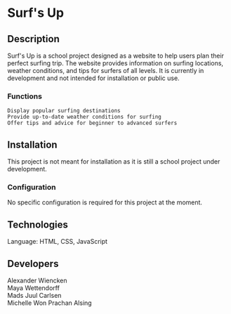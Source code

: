 # Surf's Up
## Description
Surf's Up is a school project designed as a website to help users plan their perfect surfing trip. The website provides information on surfing locations, weather conditions, and tips for surfers of all levels. It is currently in development and not intended for installation or public use.  

### Functions
    Display popular surfing destinations  
    Provide up-to-date weather conditions for surfing  
    Offer tips and advice for beginner to advanced surfers  

## Installation
This project is not meant for installation as it is still a school project under development.  

### Configuration
No specific configuration is required for this project at the moment.  

## Technologies
Language: HTML, CSS, JavaScript  

## Developers
Alexander Wiencken  
Maya Wettendorff  
Mads Juul Carlsen  
Michelle Won Prachan Alsing  
